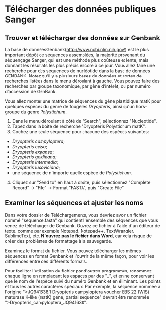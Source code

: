 # Télécharger des données publiques Sanger

## Trouver et télécharger des données sur Genbank

La base de donnéesGenbank(http://www.ncbi.nlm.nih.gov/) est le plus important dépôt de séquences assemblées, 
la majorité provenant du séquençage Sanger, qui est une méthode plus coûteuse et lente, mais donnant les 
résultats les plus précis encore à ce jour. Vous allez faire une recherche pour des séquences de nucléotide 
dans la base de données GENBANK. Notez qu’il y a plusieurs bases de données et sortes de recherches listées 
dans le menu déroulant à gauche. Vous pouvez faire des recherches par groupe taxonomique, par gène d’intérêt, 
ou par numéro d’accession de GenBank.  

Vous allez monter une matrice de séquences du gène plastidique matK pour quelques espèces du genre de 
fougères *Dryopteris*, ainsi qu'un hors-groupe du genre *Polystichum*.  

1. Dans le menu déroulant à côté de "Search", sélectionnez "Nucleotide".  
2. Tapez dans la boite de recherche "Dryopteris Polystichum matK".  
3. Cochez une seule séquence pour chacune des espèces suivantes:  
  - *Dryopteris campyloptera*;  
  - *Dryopteris celsa*;  
  - *Dryopteris expansa*;  
  - *Dryopteris goldieana*;  
  - *Dryopteris intermedia*;  
  - *Dryopteris ludoviciana*;  
  - une séquence de n'importe quelle espèce de *Polystichum*.
4. Cliquez sur "Send to" en haut à droite, puis sélectionnez "Complete Record" -> "File" -> Format 
"FASTA", puis "Create File".  

## Examiner les séquences et ajuster les noms

Dans votre dossier de Téléchargements, vous devriez avoir un fichier nommé "sequence.fasta" qui contient 
l'ensemble des séquences que vous venez de télécharger de Genbank. Ouvrez ce fichier à l'aide d'un éditeur 
de texte, comme par exemple Notepad, Notepad++, TextWrangler, SublimeText, etc. **N'ouvrez pas le fichier** 
**dans Word**, car cela risque de créer des problèmes de formattage à la sauvegarde.

Examinez le format du fichier. Vous pouvez télécharger les mêmes séquences en format Genbank et l'ouvrir de 
la même façon, pour voir les différences entre ces différents formats.

Pour faciliter l'utilisation du fichier par d'autres programmes, renommez chaque ligne en remplacant les 
espaces par des "_", et en ne conservant que le nom de l'espèce suivi du numéro Genbank et en éliminant. 
Les points et tous les autres caractères spéciaux. Par exemple, la séquence nommée à l'origine 
">JQ941638.1 Dryopteris campyloptera voucher EBS 22 (WIS) maturase K-like (matK) gene, partial sequence" 
devrait être renommée ">Dryopteris_campyloptera_JQ941638".
